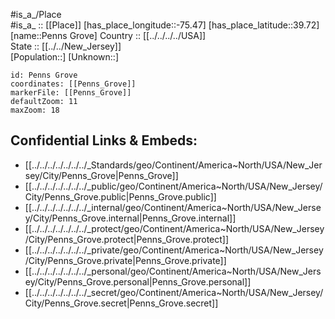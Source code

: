 ﻿---
location: [39.72,-75.47] 
mapzoom: [7,12] 
mapmarker: city 
type: City
tags:
- geo/City


SpocWebEntityId: 33295
isDeleted: false
confidential: public

---
#is_a_/Place  
#is_a_ :: [[Place]] 
[has_place_longitude::-75.47] 
[has_place_latitude::39.72] 
[name::Penns Grove] 
Country :: [[../../../../USA]]  
State :: [[../../New_Jersey]]  
[Population::] 
[Unknown::] 


```leaflet
id: Penns Grove
coordinates: [[Penns_Grove]] 
markerFile: [[Penns_Grove]] 
defaultZoom: 11 
maxZoom: 18
```


## Confidential Links & Embeds: 
- [[../../../../../../../_Standards/geo/Continent/America~North/USA/New_Jersey/City/Penns_Grove|Penns_Grove]] 
- [[../../../../../../../_public/geo/Continent/America~North/USA/New_Jersey/City/Penns_Grove.public|Penns_Grove.public]] 
- [[../../../../../../../_internal/geo/Continent/America~North/USA/New_Jersey/City/Penns_Grove.internal|Penns_Grove.internal]] 
- [[../../../../../../../_protect/geo/Continent/America~North/USA/New_Jersey/City/Penns_Grove.protect|Penns_Grove.protect]] 
- [[../../../../../../../_private/geo/Continent/America~North/USA/New_Jersey/City/Penns_Grove.private|Penns_Grove.private]] 
- [[../../../../../../../_personal/geo/Continent/America~North/USA/New_Jersey/City/Penns_Grove.personal|Penns_Grove.personal]] 
- [[../../../../../../../_secret/geo/Continent/America~North/USA/New_Jersey/City/Penns_Grove.secret|Penns_Grove.secret]] 
